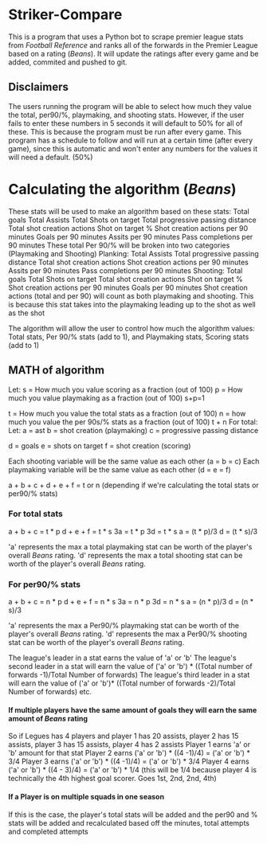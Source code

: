 # Striker-Compare

This is a program that uses a Python bot to scrape premier league stats from _Football Reference_ and ranks all of the forwards in the Premier League based on a rating (_Beans_). It will update the ratings after every game and be added, commited and pushed to git.

## Disclaimers
The users running the program will be able to select how much they value the total, per90/%, playmaking, and shooting stats. However, if the user fails to enter these numbers in 5 seconds it will default to 50% for all of these. This is because the program must be run after every game. This program has a schedule to follow and will run at a certain time (after every game), since this is automatic and won't enter any numbers for the values it will need a default. (50%)

# Calculating the algorithm (_Beans_)
These stats will be used to make an algorithm based on these stats:
  Total goals
  Total Assists
  Total Shots on target
  Total progressive passing distance
  Total shot creation actions
  Shot on target %
  Shot creation actions per 90 minutes
  Goals per 90 minutes
  Assits per 90 minutes
  Pass completions per 90 minutes
These total Per 90/% will be broken into two categories (Playmaking and Shooting)
  Planking:
    Total Assists
    Total progressive passing distance
    Total shot creation actions
    Shot creation actions per 90 minutes
    Assits per 90 minutes
    Pass completions per 90 minutes
  Shooting: 
    Total goals
    Total Shots on target
    Total shot creation actions
    Shot on target %
    Shot creation actions per 90 minutes
    Goals per 90 minutes
  Shot creation actions (total and per 90) will count as both playmaking and shooting. This is because this stat takes into the playmaking leading up to the shot as well as the shot

The algorithm will allow the user to control how much the algorithm values:
Total stats, Per 90/% stats (add to 1), and Playmaking stats, Scoring stats (add to 1)

## MATH of algorithm
Let: 
s = How much you value scoring as a fraction (out of 100)
p = How much you value playmaking as a fraction (out of 100)
s+p=1

t = How much you value the total stats as a fraction (out of 100)
n = how much you value the per 90s/% stats as a fraction (out of 100)
t + n
For total:
Let: 
a = ast
b = shot creation (playmaking)
c = progressive passing distance 

d = goals
e = shots on target
f = shot creation (scoring)

Each shooting variable will be the same value as each other (a = b = c)
Each playmaking variable will be the same value as each other (d = e = f)

a + b + c + d + e + f = t or n (depending if we're calculating the total stats or per90/% stats)
### For total stats
a + b + c = t * p
d + e + f = t * s
3a = t * p
3d = t * s
a = (t * p)/3
d = (t * s)/3

'a' represents the max a total playmaking stat can be worth of the player's overall _Beans_ rating. 
'd' represents the max a total shooting stat can be worth of the player's overall _Beans_ rating. 

### For per90/% stats
a + b + c = n * p
d + e + f = n * s
3a = n * p
3d = n * s
a = (n * p)/3
d = (n * s)/3

'a' represents the max a Per90/% playmaking stat can be worth of the player's overall _Beans_ rating. 
'd' represents the max a Per90/% shooting stat can be worth of the player's overall _Beans_ rating. 

The league's leader in a stat earns the value of 'a' or 'b'
The league's second leader in a stat will earn the value of ('a' or 'b') *  ((Total number of forwards -1)/Total Number of forwards)
The league's third leader in a stat will earn the value of ('a' or 'b')*  ((Total number of forwards -2)/Total Number of forwards)
etc.
#### If multiple players have the same amount of goals they will earn the same amount of _Beans_ rating
So if Legues has 4 players and player 1 has 20 assists, player 2 has 15 assists, player 3 has 15 assists, player 4 has 2 assists
Player 1 earns 'a' or 'b'  amount for that stat
Player 2 earns ('a' or 'b') *  ((4 -1)/4) = ('a' or 'b') * 3/4
Player 3 earns ('a' or 'b') *  ((4 -1)/4) = ('a' or 'b') * 3/4
Player 4 earns ('a' or 'b') *  ((4 - 3)/4) = ('a' or 'b') * 1/4 
(this will be 1/4 because player 4 is technically the 4th highest goal scorer. Goes 1st, 2nd, 2nd, 4th)

#### If a Player is on multiple squads in one season
If this is the case, the player's total stats will be added and the per90 and % stats will be added and recalculated based off the minutes, total attempts and completed attempts
